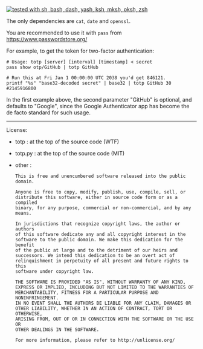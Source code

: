 [![tested with sh, bash, dash, yash, ksh, mksh, oksh, zsh](https://github.com/jakwings/totp/actions/workflows/test.yml/badge.svg)](https://github.com/jakwings/totp/actions/workflows/test.yml)

The only dependencies are `cat`, `date` and `openssl`.

You are recommended to use it with `pass` from https://www.passwordstore.org/

For example, to get the token for two-factor authentication:

    # Usage: totp [server] [interval] [timestamp] < secret
    pass show otp/GitHub | totp GitHub

    # Run this at Fri Jan 1 00:00:00 UTC 2038 you'd get 846121.
    printf "%s" "base32-decoded secret" | base32 | totp GitHub 30 #2145916800

In the first example above, the second parameter "GitHub" is optional, and
defaults to "Google", since the Google Authenticator app has become the de
facto standard for such usage.

---

License:

*   totp : at the top of the source code (WTF)

*   totp.py : at the top of the source code (MIT)

*   other :

        This is free and unencumbered software released into the public domain.

        Anyone is free to copy, modify, publish, use, compile, sell, or
        distribute this software, either in source code form or as a compiled
        binary, for any purpose, commercial or non-commercial, and by any
        means.

        In jurisdictions that recognize copyright laws, the author or authors
        of this software dedicate any and all copyright interest in the
        software to the public domain. We make this dedication for the benefit
        of the public at large and to the detriment of our heirs and
        successors. We intend this dedication to be an overt act of
        relinquishment in perpetuity of all present and future rights to this
        software under copyright law.

        THE SOFTWARE IS PROVIDED "AS IS", WITHOUT WARRANTY OF ANY KIND,
        EXPRESS OR IMPLIED, INCLUDING BUT NOT LIMITED TO THE WARRANTIES OF
        MERCHANTABILITY, FITNESS FOR A PARTICULAR PURPOSE AND NONINFRINGEMENT.
        IN NO EVENT SHALL THE AUTHORS BE LIABLE FOR ANY CLAIM, DAMAGES OR
        OTHER LIABILITY, WHETHER IN AN ACTION OF CONTRACT, TORT OR OTHERWISE,
        ARISING FROM, OUT OF OR IN CONNECTION WITH THE SOFTWARE OR THE USE OR
        OTHER DEALINGS IN THE SOFTWARE.

        For more information, please refer to http://unlicense.org/
